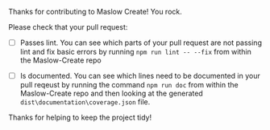 Thanks for contributing to Maslow Create! You rock.

Please check that your pull request:

- [ ] Passes lint. You can see which parts of your pull request are not passing lint and fix basic errors by running `npm run lint -- --fix` from within the Maslow-Create repo

- [ ] Is documented. You can see which lines need to be documented in your pull reqeust by running the command `npm run doc` from within the Maslow-Create repo and then looking at the generated `dist\documentation\coverage.json` file.

Thanks for helping to keep the project tidy!
